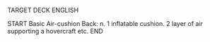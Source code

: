 TARGET DECK
ENGLISH

START
Basic
Air-cushion
Back: n. 1 inflatable cushion. 2 layer of air supporting a hovercraft etc.
END
